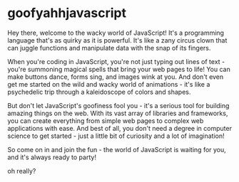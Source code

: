 # goofyahhjavascript

Hey there, welcome to the wacky world of JavaScript! It's a programming language that's as quirky as it is powerful. It's like a zany circus clown that can juggle functions and manipulate data with the snap of its fingers.

When you're coding in JavaScript, you're not just typing out lines of text - you're summoning magical spells that bring your web pages to life! You can make buttons dance, forms sing, and images wink at you. And don't even get me started on the wild and wacky world of animations - it's like a psychedelic trip through a kaleidoscope of colors and shapes.

But don't let JavaScript's goofiness fool you - it's a serious tool for building amazing things on the web. With its vast array of libraries and frameworks, you can create everything from simple web pages to complex web applications with ease. And best of all, you don't need a degree in computer science to get started - just a little bit of curiosity and a lot of imagination!

So come on in and join the fun - the world of JavaScript is waiting for you, and it's always ready to party!

oh really?
